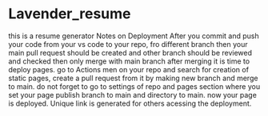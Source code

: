 # Lavender_resume
this is a resume generator
Notes on Deployment
After you commit and push your code from your vs code to your repo, fro different branch then your main
pull request should be created and other branch should be reviewed and checked then only merge with main branch
after merging it is time to deploy pages.
go to Actions men on your repo and search for creation of static pages, create a pull request from it by making new branch and merge to main.
do not forget to go to settings of repo and pages section where you set your page publish branch to main and directory to main.
now your page is deployed.
Unique link is generated for others acessing the deployment.
